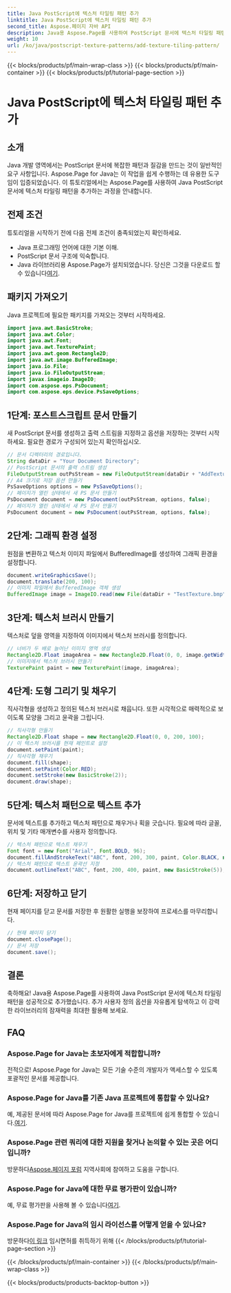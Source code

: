 ```yaml
---
title: Java PostScript에 텍스처 타일링 패턴 추가
linktitle: Java PostScript에 텍스처 타일링 패턴 추가
second_title: Aspose.페이지 자바 API
description: Java용 Aspose.Page를 사용하여 PostScript 문서에 텍스처 타일링 패턴을 쉽게 추가할 수 있습니다. 창의적인 가능성을 위한 원활한 통합 가이드를 살펴보세요.
weight: 10
url: /ko/java/postscript-texture-patterns/add-texture-tiling-pattern/
---
```


{{< blocks/products/pf/main-wrap-class >}}
{{< blocks/products/pf/main-container >}}
{{< blocks/products/pf/tutorial-page-section >}}

# Java PostScript에 텍스처 타일링 패턴 추가

## 소개
Java 개발 영역에서는 PostScript 문서에 복잡한 패턴과 질감을 만드는 것이 일반적인 요구 사항입니다. Aspose.Page for Java는 이 작업을 쉽게 수행하는 데 유용한 도구임이 입증되었습니다. 이 튜토리얼에서는 Aspose.Page를 사용하여 Java PostScript 문서에 텍스처 타일링 패턴을 추가하는 과정을 안내합니다.
## 전제 조건
튜토리얼을 시작하기 전에 다음 전제 조건이 충족되었는지 확인하세요.
- Java 프로그래밍 언어에 대한 기본 이해.
- PostScript 문서 구조에 익숙합니다.
-  Java 라이브러리용 Aspose.Page가 설치되었습니다. 당신은 그것을 다운로드 할 수 있습니다[여기](https://releases.aspose.com/page/java/).
## 패키지 가져오기
Java 프로젝트에 필요한 패키지를 가져오는 것부터 시작하세요.
```java
import java.awt.BasicStroke;
import java.awt.Color;
import java.awt.Font;
import java.awt.TexturePaint;
import java.awt.geom.Rectangle2D;
import java.awt.image.BufferedImage;
import java.io.File;
import java.io.FileOutputStream;
import javax.imageio.ImageIO;
import com.aspose.eps.PsDocument;
import com.aspose.eps.device.PsSaveOptions;
```
## 1단계: 포스트스크립트 문서 만들기
새 PostScript 문서를 생성하고 출력 스트림을 지정하고 옵션을 저장하는 것부터 시작하세요. 필요한 경로가 구성되어 있는지 확인하십시오.
```java
// 문서 디렉터리의 경로입니다.
String dataDir = "Your Document Directory";
// PostScript 문서의 출력 스트림 생성
FileOutputStream outPsStream = new FileOutputStream(dataDir + "AddTextureTilingPattern_outPS.ps");
// A4 크기로 저장 옵션 만들기
PsSaveOptions options = new PsSaveOptions();
// 페이지가 열린 상태에서 새 PS 문서 만들기
PsDocument document = new PsDocument(outPsStream, options, false);
// 페이지가 열린 상태에서 새 PS 문서 만들기
PsDocument document = new PsDocument(outPsStream, options, false);
```
## 2단계: 그래픽 환경 설정
원점을 변환하고 텍스처 이미지 파일에서 BufferedImage를 생성하여 그래픽 환경을 설정합니다.
```java
document.writeGraphicsSave();
document.translate(200, 100);
// 이미지 파일에서 BufferedImage 객체 생성
BufferedImage image = ImageIO.read(new File(dataDir + "TestTexture.bmp"));
```
## 3단계: 텍스처 브러시 만들기
텍스처로 덮을 영역을 지정하여 이미지에서 텍스처 브러시를 정의합니다.
```java
// 너비가 두 배로 늘어난 이미지 영역 생성
Rectangle2D.Float imageArea = new Rectangle2D.Float(0, 0, image.getWidth() * 2, image.getHeight());
// 이미지에서 텍스처 브러시 만들기
TexturePaint paint = new TexturePaint(image, imageArea);
```
## 4단계: 도형 그리기 및 채우기
직사각형을 생성하고 정의된 텍스처 브러시로 채웁니다. 또한 시각적으로 매력적으로 보이도록 모양을 그리고 윤곽을 그립니다.
```java
// 직사각형 만들기
Rectangle2D.Float shape = new Rectangle2D.Float(0, 0, 200, 100);
// 이 텍스처 브러시를 현재 페인트로 설정
document.setPaint(paint);
// 직사각형 채우기
document.fill(shape);
document.setPaint(Color.RED);
document.setStroke(new BasicStroke(2));
document.draw(shape);
```
## 5단계: 텍스처 패턴으로 텍스트 추가
문서에 텍스트를 추가하고 텍스처 패턴으로 채우거나 획을 긋습니다. 필요에 따라 글꼴, 위치 및 기타 매개변수를 사용자 정의합니다.
```java
// 텍스처 패턴으로 텍스트 채우기
Font font = new Font("Arial", Font.BOLD, 96);
document.fillAndStrokeText("ABC", font, 200, 300, paint, Color.BLACK, new BasicStroke(2));
// 텍스처 패턴으로 텍스트 윤곽선 지정
document.outlineText("ABC", font, 200, 400, paint, new BasicStroke(5));
```
## 6단계: 저장하고 닫기
현재 페이지를 닫고 문서를 저장한 후 원활한 실행을 보장하여 프로세스를 마무리합니다.
```java
// 현재 페이지 닫기
document.closePage();
// 문서 저장
document.save();
```
## 결론
축하해요! Java용 Aspose.Page를 사용하여 Java PostScript 문서에 텍스처 타일링 패턴을 성공적으로 추가했습니다. 추가 사용자 정의 옵션을 자유롭게 탐색하고 이 강력한 라이브러리의 잠재력을 최대한 활용해 보세요.

## FAQ
### Aspose.Page for Java는 초보자에게 적합합니까?
전적으로! Aspose.Page for Java는 모든 기술 수준의 개발자가 액세스할 수 있도록 포괄적인 문서를 제공합니다.
### Aspose.Page for Java를 기존 Java 프로젝트에 통합할 수 있나요?
 예, 제공된 문서에 따라 Aspose.Page for Java를 프로젝트에 쉽게 통합할 수 있습니다.[여기](https://reference.aspose.com/page/java/).
### Aspose.Page 관련 쿼리에 대한 지원을 찾거나 논의할 수 있는 곳은 어디입니까?
 방문하다[Aspose.페이지 포럼](https://forum.aspose.com/c/page/39) 지역사회에 참여하고 도움을 구합니다.
### Aspose.Page for Java에 대한 무료 평가판이 있습니까?
 예, 무료 평가판을 사용해 볼 수 있습니다[여기](https://releases.aspose.com/).
### Aspose.Page for Java의 임시 라이선스를 어떻게 얻을 수 있나요?
 방문하다[이 링크](https://purchase.aspose.com/temporary-license/) 임시면허를 취득하기 위해
{{< /blocks/products/pf/tutorial-page-section >}}

{{< /blocks/products/pf/main-container >}}
{{< /blocks/products/pf/main-wrap-class >}}

{{< blocks/products/products-backtop-button >}}
